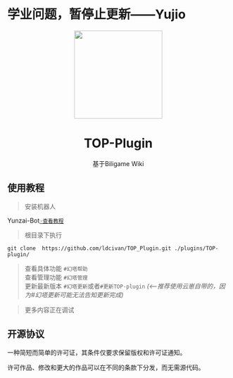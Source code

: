 # 学业问题，暂停止更新——Yujio
<p align="center">
  <a href="https://github.com/ldcivan/TOP_Plugin">
    <img width="200" src="">
  </a>
</p>
<h1 align="center">TOP-Plugin</h1>
<div align="center">基于Biligame Wiki</div>

## 使用教程
>安装机器人

Yunzai-Bot[`☞查看教程`](https://gitee.com/Le-niao/Yunzai-Bot?_from=gitee_search)

>根目录下执行
```
git clone  https://github.com/ldcivan/TOP_Plugin.git ./plugins/TOP-plugin/   
```
>查看具体功能  `#幻塔帮助`   
>查看管理功能  `#幻塔管理`     
>更新最新版本  `#幻塔更新`或者`#更新TOP-plugin` <i>(<--推荐使用云崽自带的，因为#幻塔更新可能无法告知更新完成)</i>

>更多内容正在调试

## 开源协议

一种简短而简单的许可证，其条件仅要求保留版权和许可证通知。

许可作品、修改和更大的作品可以在不同的条款下分发，而无需源代码。 
